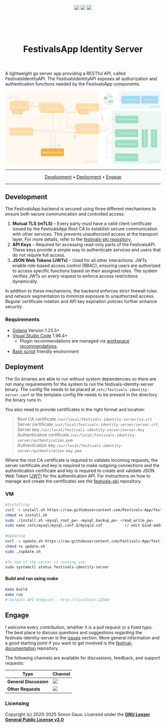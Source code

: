 <p align="center">
   <a href="https://github.com/festivals-app/festivals-identity-server/commits/" title="Last Commit"><img src="https://img.shields.io/github/last-commit/festivals-app/festivals-identity-server?style=flat"></a>
   <a href="https://github.com/festivals-app/festivals-identity-server/issues" title="Open Issues"><img src="https://img.shields.io/github/issues/festivals-app/festivals-identity-server?style=flat"></a>
   <a href="./LICENSE" title="License"><img src="https://img.shields.io/github/license/festivals-app/festivals-identity-server.svg"></a>
</p>

<h1 align="center">
  <br/><br/>
    FestivalsApp Identity Server
  <br/><br/>
</h1>

A lightweight go server app providing a RESTful API, called FestivalsIdentityAPI. The FestivalsIdentityAPI exposes all authorization and authentication functions needed by the FestivalsApp components.

![Figure 1: Architecture Overview Highlighted](https://github.com/Festivals-App/festivals-documentation/blob/main/images/architecture/export/architecture_overview_identity.svg "Figure 1: Architecture Overview Highlighted")

<hr/>
<p align="center">
  <a href="#development">Development</a> •
  <a href="#deployment">Deployment</a> •
  <a href="#engage">Engage</a>
</p>
<hr/>

## Development

The FestivalsApp backend is secured using three different mechanisms to ensure both secure communication and controlled access:  

1. **Mutual TLS (mTLS)** – Every party must have a valid client certificate issued by the FestivalsApp Root CA to establish secure communication with other services. This prevents unauthorized access at the transport layer. For more details, refer to the [festivals-pki repository](https://github.com/Festivals-App/festivals-pki).  
2. **API Keys** – Required for accessing read-only parts of the FestivalsAPI. These keys provide a simple way to authenticate services and users that do not require full access.
3. **JSON Web Tokens (JWTs)** – Used for all other interactions. JWTs enable role-based access control (RBAC), ensuring users are authorized to access specific functions based on their assigned roles. The system verifies JWTs on every request to enforce access restrictions dynamically.

In addition to these mechanisms, the backend enforces strict firewall rules and network segmentation to minimize exposure to unauthorized access. Regular certificate rotation and API key expiration policies further enhance security.

### Requirements

- [Golang](https://go.dev/) Version 1.23.5+
- [Visual Studio Code](https://code.visualstudio.com/download) 1.96.4+
  - Plugin recommendations are managed via [workspace recommendations](https://code.visualstudio.com/docs/editor/extension-marketplace#_recommended-extensions).
- [Bash script](https://en.wikipedia.org/wiki/Bash_(Unix_shell)) friendly environment

## Deployment

The Go binaries are able to run without system dependencies so there are not many requirements for the system to run the festivals-identity-server binary.
The config file needs to be placed at `/etc/festivals-identity-server.conf` or the template config file needs to be present in the directory the binary runs in.

You also need to provide certificates in the right format and location:

  > Root CA certificate           `/usr/local/festivals-identity-server/ca.crt`  
  > Server certificate            `/usr/local/festivals-identity-server/server.crt`  
  > Server key                    `/usr/local/festivals-identity-server/server.key`  
  > Authentication certificate    `/usr/local/festivals-identity-server/authentication.pem`  
  > Authentication key            `/usr/local/festivals-identity-server/authentication-key.pem`  

Where the root CA certificate is required to validate incoming requests, the server certificate and key is required to make outgoing connections
and the authentication certificate and key is required to create and validate JSON Web Token ([JWT](https://de.wikipedia.org/wiki/JSON_Web_Token)) for the authentication API.
For instructions on how to manage and create the certificates see the [festivals-pki](https://github.com/Festivals-App/festivals-pki) repository.

### VM

```bash
#Installing
curl -o install.sh https://raw.githubusercontent.com/Festivals-App/festivals-identity-server/master/operation/install.sh
chmod +x install.sh
sudo ./install.sh <mysql_root_pw> <mysql_backup_pw> <read_write_pw>
sudo nano /etc/mysql/mysql.conf.d/mysqld.cnf          // edit bind-address=<private-ip>

#Updating
curl -o update.sh https://raw.githubusercontent.com/Festivals-App/festivals-identity-server/master/operation/update.sh
chmod +x update.sh
sudo ./update.sh

#To see if the server is running use:
sudo systemctl status festivals-identity-server
```

#### Build and run using make

```bash
make build
make run
# Default API Endpoint : http://localhost:22580
```

## Engage

I welcome every contribution, whether it is a pull request or a fixed typo. The best place to discuss questions and suggestions regarding the festivals-identity-server is the [issues](https://github.com/festivals-app/festivals-identity-server/issues/) section. 
More general information and a good starting point if you want to get involved is the [festival-documentation](https://github.com/Festivals-App/festivals-documentation) repository.

The following channels are available for discussions, feedback, and support requests:

| Type                     | Channel                                                |
| ------------------------ | ------------------------------------------------------ |
| **General Discussion**   | <a href="https://github.com/festivals-app/festivals-documentation/issues/new/choose" title="General Discussion"><img src="https://img.shields.io/github/issues/festivals-app/festivals-documentation/question.svg?style=flat-square"></a> </a>   |
| **Other Requests**    | <a href="mailto:simon@festivalsapp.org" title="Email me"><img src="https://img.shields.io/badge/email-Simon-green?logo=mail.ru&style=flat-square&logoColor=white"></a>   |

### Licensing

Copyright (c) 2020-2025 Simon Gaus. Licensed under the [**GNU Lesser General Public License v3.0**](./LICENSE)
